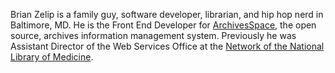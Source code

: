 Brian Zelip is a family guy, software developer, librarian, and hip hop nerd in Baltimore, MD. He is the Front End Developer for [ArchivesSpace](https://archivesspace.org), the open source, archives information management system. Previously he was Assistant Director of the Web Services Office at the [Network of the National Library of Medicine](https://nnlm.gov/).
